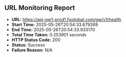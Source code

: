 ## URL Monitoring Report

- **URL:** https://api-gw1-prod1.fisglobal.com/gw/v1/health
- **Start Time:** 2025-05-26T20:54:33.679269
- **End Time:** 2025-05-26T20:54:33.933170
- **Total Time Taken:** 0.253901 seconds
- **HTTP Status Code:** 200
- **Status:** Success
- **Failure Reason:** N/A
